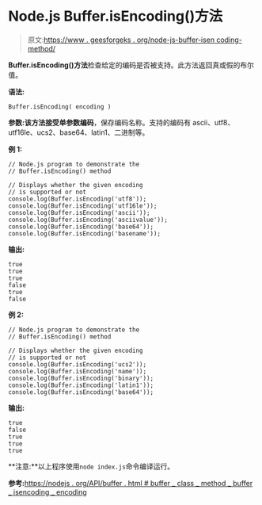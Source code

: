 # Node.js Buffer.isEncoding()方法

> 原文:[https://www . geesforgeks . org/node-js-buffer-isen coding-method/](https://www.geeksforgeeks.org/node-js-buffer-isencoding-method/)

**Buffer.isEncoding()方法**检查给定的编码是否被支持。此方法返回真或假的布尔值。

**语法:**

```
Buffer.isEncoding( encoding )
```

**参数:**该方法接受单参数**编码**，保存编码名称。支持的编码有 ascii、utf8、utf16le、ucs2、base64、latin1、二进制等。

**例 1:**

```
// Node.js program to demonstrate the 
// Buffer.isEncoding() method 

// Displays whether the given encoding 
// is supported or not
console.log(Buffer.isEncoding('utf8'));
console.log(Buffer.isEncoding('utf16le'));
console.log(Buffer.isEncoding('ascii'));
console.log(Buffer.isEncoding('asciivalue'));
console.log(Buffer.isEncoding('base64'));
console.log(Buffer.isEncoding('basename'));
```

**输出:**

```
true
true
true
false
true
false

```

**例 2:**

```
// Node.js program to demonstrate the 
// Buffer.isEncoding() method 

// Displays whether the given encoding 
// is supported or not
console.log(Buffer.isEncoding('ucs2'));
console.log(Buffer.isEncoding('name'));
console.log(Buffer.isEncoding('binary'));
console.log(Buffer.isEncoding('latin1'));
console.log(Buffer.isEncoding('base64'));
```

**输出:**

```
true
false
true
true
true

```

**注意:**以上程序使用`node index.js`命令编译运行。

**参考:**[https://nodejs . org/API/buffer . html # buffer _ class _ method _ buffer _ isencoding _ encoding](https://nodejs.org/api/buffer.html#buffer_class_method_buffer_isencoding_encoding)